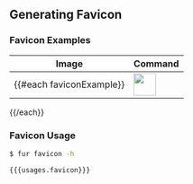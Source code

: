 Generating Favicon
------------------

### Favicon Examples

| Image | Command |
| ----- | ------- |
{{#each faviconExample}}| <img src="./docs/examples/images/example-{{lowercase text}}-favicon.png" height="40" style="height:40px;" /> | ` $ fur favicon {{#each this}}--{{spinalcase @key}}="{{this}}" {{/each}} ` |
{{/each}}


### Favicon Usage

```bash
$ fur favicon -h

{{{usages.favicon}}}
```


